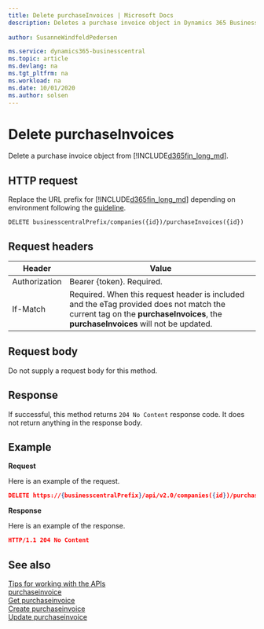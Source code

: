 ```yaml
---
title: Delete purchaseInvoices | Microsoft Docs
description: Deletes a purchase invoice object in Dynamics 365 Business Central.
 
author: SusanneWindfeldPedersen

ms.service: dynamics365-businesscentral
ms.topic: article
ms.devlang: na
ms.tgt_pltfrm: na
ms.workload: na
ms.date: 10/01/2020
ms.author: solsen
---
```


# Delete purchaseInvoices
Delete a purchase invoice object from [!INCLUDE[d365fin_long_md](../../includes/d365fin_long_md.md)].

## HTTP request
Replace the URL prefix for [!INCLUDE[d365fin_long_md](../../includes/d365fin_long_md.md)] depending on environment following the [guideline](../../v2.0/endpoints-apis-for-dynamics.md).
```
DELETE businesscentralPrefix/companies({id})/purchaseInvoices({id})
```

## Request headers

|Header         |Value                     |
|---------------|--------------------------|
|Authorization  |Bearer {token}. Required. |
|If-Match       |Required. When this request header is included and the eTag provided does not match the current tag on the **purchaseInvoices**, the **purchaseInvoices** will not be updated. |

## Request body
Do not supply a request body for this method.

## Response
If successful, this method returns ```204 No Content``` response code. It does not return anything in the response body.

## Example

**Request**

Here is an example of the request.

```json
DELETE https://{businesscentralPrefix}/api/v2.0/companies({id})/purchaseInvoices({id})
```

**Response** 

Here is an example of the response. 

```json
HTTP/1.1 204 No Content
```

## See also
[Tips for working with the APIs](/dynamics365/business-central/dev-itpro/developer/devenv-connect-apps-tips)    
[purchaseinvoice](../resources/dynamics_purchaseinvoice.md)    
[Get purchaseinvoice](../api/dynamics_purchaseinvoice_Get.md)    
[Create purchaseinvoice](../api/dynamics_purchaseinvoice_Create.md)    
[Update purchaseinvoice](../api/dynamics_purchaseinvoice_Update.md)    

